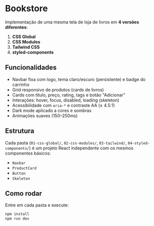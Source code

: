 # Bookstore

Implementação de uma mesma tela de loja de livros em **4 versões diferentes**:

1. **CSS Global**  
2. **CSS Modules**  
3. **Tailwind CSS**  
4. **styled-components**

## Funcionalidades
- Navbar fixa com logo, tema claro/escuro (persistente) e badge do carrinho
- Grid responsivo de produtos (cards de livros)
- Cards com título, preço, rating, tags e botão "Adicionar"
- Interações: hover, focus, disabled, loading (skeleton)
- Acessibilidade com `aria-*` e contraste AA (≥ 4.5:1)
- Dark mode aplicado a cores e sombras
- Animações suaves (150–250ms)

## Estrutura
Cada pasta (`01-css-global/`, `02-css-modules/`, `03-tailwind/`, `04-styled-components/`) é um projeto React independente com os mesmos componentes básicos:

- `Navbar`
- `ProductCard`
- `Button`
- `Skeleton`

## Como rodar
Entre em cada pasta e execute:

```bash
npm install
npm run dev

